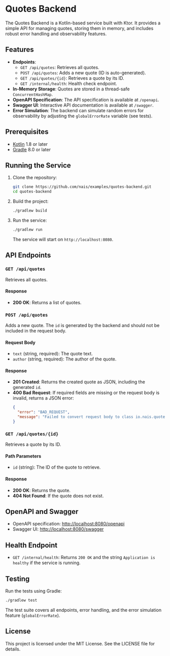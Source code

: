 
# Quotes Backend

The Quotes Backend is a Kotlin-based service built with Ktor. It provides a simple API for managing quotes, storing them in memory, and includes robust error handling and observability features.

## Features

- **Endpoints**:
  - `GET /api/quotes`: Retrieves all quotes.
  - `POST /api/quotes`: Adds a new quote (ID is auto-generated).
  - `GET /api/quotes/{id}`: Retrieves a quote by its ID.
  - `GET /internal/health`: Health check endpoint.
- **In-Memory Storage**: Quotes are stored in a thread-safe `ConcurrentHashMap`.
- **OpenAPI Specification**: The API specification is available at `/openapi`.
- **Swagger UI**: Interactive API documentation is available at `/swagger`.
- **Error Simulation**: The backend can simulate random errors for observability by adjusting the `globalErrorRate` variable (see tests).

## Prerequisites

- [Kotlin](https://kotlinlang.org/) 1.8 or later
- [Gradle](https://gradle.org/) 8.0 or later

## Running the Service

1. Clone the repository:

   ```bash
   git clone https://github.com/nais/examples/quotes-backend.git
   cd quotes-backend
   ```

2. Build the project:

   ```bash
   ./gradlew build
   ```

3. Run the service:

   ```bash
   ./gradlew run
   ```

   The service will start on `http://localhost:8080`.

## API Endpoints

### `GET /api/quotes`

Retrieves all quotes.

#### Response

- **200 OK**: Returns a list of quotes.

### `POST /api/quotes`

Adds a new quote. The `id` is generated by the backend and should not be included in the request body.

#### Request Body

- `text` (string, required): The quote text.
- `author` (string, required): The author of the quote.

#### Response

- **201 Created**: Returns the created quote as JSON, including the generated `id`.
- **400 Bad Request**: If required fields are missing or the request body is invalid, returns a JSON error:
  ```json
  {
    "error": "BAD_REQUEST",
    "message": "Failed to convert request body to class io.nais.quotesbackend.Quote"
  }
  ```

### `GET /api/quotes/{id}`

Retrieves a quote by its ID.

#### Path Parameters

- `id` (string): The ID of the quote to retrieve.

#### Response

- **200 OK**: Returns the quote.
- **404 Not Found**: If the quote does not exist.

## OpenAPI and Swagger

- OpenAPI specification: [http://localhost:8080/openapi](http://localhost:8080/openapi)
- Swagger UI: [http://localhost:8080/swagger](http://localhost:8080/swagger)

## Health Endpoint

- `GET /internal/health`: Returns `200 OK` and the string `Application is healthy` if the service is running.

## Testing

Run the tests using Gradle:

```bash
./gradlew test
```

The test suite covers all endpoints, error handling, and the error simulation feature (`globalErrorRate`).

## License

This project is licensed under the MIT License. See the LICENSE file for details.
